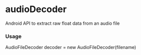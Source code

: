 # audioDecoder
Android API to extract raw float data from an audio file

### Usage
AudioFileDecoder decoder = new AudioFileDecoder(filename)
